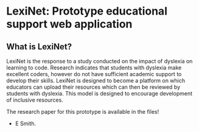 # LexiNet: Prototype educational support web application
<h2> What is LexiNet? </h2>
LexiNet is the response to a study conducted on the impact of dyslexia on learning to code.
Research indicates that students with dyslexia make excellent coders, however do not have sufficient academic support to develop their skills.
LexiNet is designed to become a platform on which educators can upload their resources which can then be reviewed by students with dyslexia.
This model is designed to encourage development of inclusive resources.

The research paper for this prototype is available in the files!

- E Smith.
 
